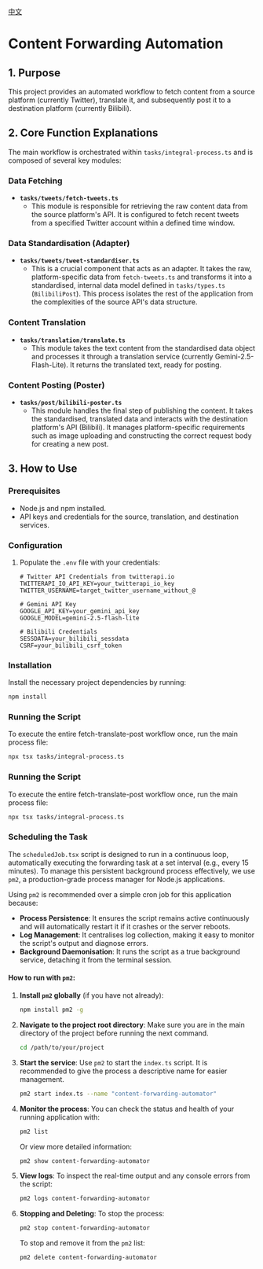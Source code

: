 [中文](README.zh-CN.md)

# Content Forwarding Automation

## 1. Purpose

This project provides an automated workflow to fetch content from a source platform (currently Twitter), translate it, and subsequently post it to a destination platform (currently Bilibili).

## 2. Core Function Explanations

The main workflow is orchestrated within `tasks/integral-process.ts` and is composed of several key modules:

### Data Fetching

- **`tasks/tweets/fetch-tweets.ts`**
  - This module is responsible for retrieving the raw content data from the source platform's API. It is configured to fetch recent tweets from a specified Twitter account within a defined time window.

### Data Standardisation (Adapter)

- **`tasks/tweets/tweet-standardiser.ts`**
  - This is a crucial component that acts as an adapter. It takes the raw, platform-specific data from `fetch-tweets.ts` and transforms it into a standardised, internal data model defined in `tasks/types.ts` (`BilibiliPost`). This process isolates the rest of the application from the complexities of the source API's data structure.

### Content Translation

- **`tasks/translation/translate.ts`**
  - This module takes the text content from the standardised data object and processes it through a translation service (currently Gemini-2.5-Flash-Lite). It returns the translated text, ready for posting.

### Content Posting (Poster)

- **`tasks/post/bilibili-poster.ts`**
  - This module handles the final step of publishing the content. It takes the standardised, translated data and interacts with the destination platform's API (Bilibili). It manages platform-specific requirements such as image uploading and constructing the correct request body for creating a new post.

## 3. How to Use

### Prerequisites

- Node.js and npm installed.
- API keys and credentials for the source, translation, and destination services.

### Configuration

1.  Populate the `.env` file with your credentials:

    ```env
    # Twitter API Credentials from twitterapi.io
    TWITTERAPI_IO_API_KEY=your_twitterapi_io_key
    TWITTER_USERNAME=target_twitter_username_without_@

    # Gemini API Key
    GOOGLE_API_KEY=your_gemini_api_key
    GOOGLE_MODEL=gemini-2.5-flash-lite

    # Bilibili Credentials
    SESSDATA=your_bilibili_sessdata
    CSRF=your_bilibili_csrf_token
    ```

### Installation

Install the necessary project dependencies by running:

```bash
npm install
```

### Running the Script

To execute the entire fetch-translate-post workflow once, run the main process file:

```bash
npx tsx tasks/integral-process.ts
```

### Running the Script

To execute the entire fetch-translate-post workflow once, run the main process file:

```bash
npx tsx tasks/integral-process.ts
```

### Scheduling the Task

The `scheduledJob.tsx` script is designed to run in a continuous loop, automatically executing the forwarding task at a set interval (e.g., every 15 minutes). To manage this persistent background process effectively, we use `pm2`, a production-grade process manager for Node.js applications.

Using `pm2` is recommended over a simple cron job for this application because:

- **Process Persistence**: It ensures the script remains active continuously and will automatically restart it if it crashes or the server reboots.
- **Log Management**: It centralises log collection, making it easy to monitor the script's output and diagnose errors.
- **Background Daemonisation**: It runs the script as a true background service, detaching it from the terminal session.

#### How to run with `pm2`:

1.  **Install `pm2` globally** (if you have not already):

    ```bash
    npm install pm2 -g
    ```

2.  **Navigate to the project root directory**:
    Make sure you are in the main directory of the project before running the next command.

    ```bash
    cd /path/to/your/project
    ```

3.  **Start the service**:
    Use `pm2` to start the `index.ts` script. It is recommended to give the process a descriptive name for easier management.

    ```bash
    pm2 start index.ts --name "content-forwarding-automator"
    ```

4.  **Monitor the process**:
    You can check the status and health of your running application with:

    ```bash
    pm2 list
    ```

    Or view more detailed information:

    ```bash
    pm2 show content-forwarding-automator
    ```

5.  **View logs**:
    To inspect the real-time output and any console errors from the script:

    ```bash
    pm2 logs content-forwarding-automator
    ```

6.  **Stopping and Deleting**:
    To stop the process:
    ```bash
    pm2 stop content-forwarding-automator
    ```
    To stop and remove it from the `pm2` list:
    ```bash
    pm2 delete content-forwarding-automator
    ```

